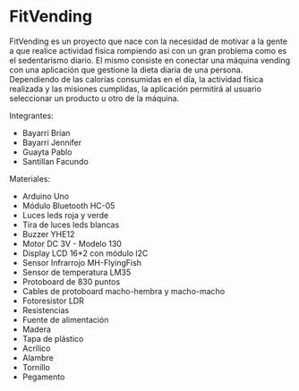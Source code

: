# FitVending

FitVending es un proyecto que nace con la necesidad de motivar a la gente a que realice actividad fisica rompiendo asi con un gran problema como es el sedentarismo diario. El mismo consiste en conectar una máquina vending con una aplicación que gestione la dieta diaria de una persona. Dependiendo de las calorías consumidas en el día, la actividad física realizada y las misiones cumplidas, la aplicación permitirá al usuario seleccionar un producto u otro de la máquina.

Integrantes:
* Bayarri Brian
* Bayarri Jennifer
* Guayta Pablo
* Santillan Facundo

Materiales:
* Arduino Uno
* Módulo Bluetooth HC-05
* Luces leds roja y verde
* Tira de luces leds blancas
* Buzzer YHE12
* Motor DC 3V - Modelo 130
* Display LCD 16*2 con módulo l2C
* Sensor Infrarrojo MH-FlyingFish
* Sensor de temperatura LM35
* Protoboard de 830 puntos
* Cables de protoboard macho-hembra y macho-macho
* Fotoresistor LDR
* Resistencias
* Fuente de alimentación
* Madera
* Tapa de plástico 
* Acrílico
* Alambre
* Tornillo
* Pegamento

